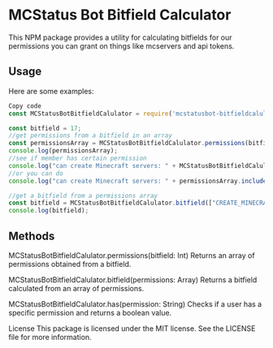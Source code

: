 # MCStatus Bot Bitfield Calculator
This NPM package provides a utility for calculating bitfields for our permissions you can grant on things like mcservers and api tokens.

## Usage
Here are some examples:

```js
Copy code
const MCStatusBotBitfieldCalulator = require('mcstatusbot-bitfieldcalulator')

const bitfield = 17;
//get permissions from a bitfield in an array
const permissionsArray = MCStatusBotBitfieldCalulator.permissions(bitfield)
console.log(permissionsArray);
//see if member has certain permission
console.log("can create Minecraft servers: " + MCStatusBotBitfieldCalulator.has('CREATE_MINECRAFT_SERVER'));
//or you can do
console.log("can create Minecraft servers: " + permissionsArray.includes('CREATE_MINECRAFT_SERVER'));

//get a bitfield from a permissions array
const bitfield = MCStatusBotBitfieldCalulator.bitfield(["CREATE_MINECRAFT_SERVER", "DELETE_MINECRAFT_SERVER", "CREATE_CHANNEL_WATCHER"])
console.log(bitfield);
```

## Methods
MCStatusBotBitfieldCalulator.permissions(bitfield: Int)
Returns an array of permissions obtained from a bitfield.

MCStatusBotBitfieldCalulator.bitfield(permissions: Array)
Returns a bitfield calculated from an array of permissions.

MCStatusBotBitfieldCalulator.has(permission: String)
Checks if a user has a specific permission and returns a boolean value.

License
This package is licensed under the MIT license. See the LICENSE file for more information.